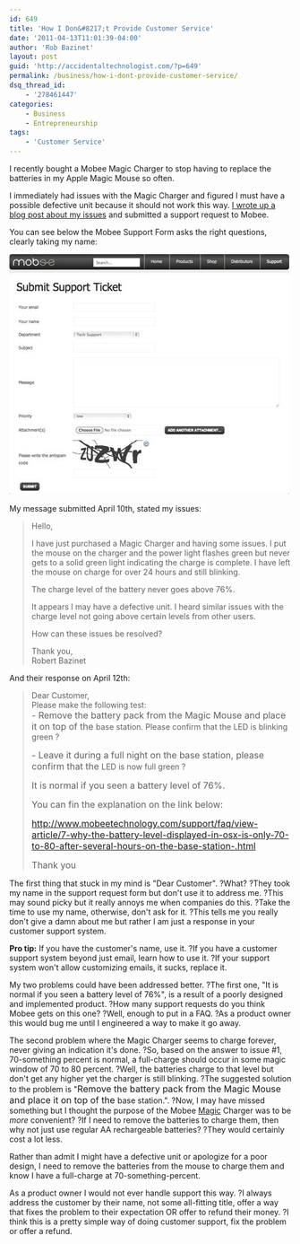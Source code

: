 ```yaml
---
id: 649
title: 'How I Don&#8217;t Provide Customer Service'
date: '2011-04-13T11:01:39-04:00'
author: 'Rob Bazinet'
layout: post
guid: 'http://accidentaltechnologist.com/?p=649'
permalink: /business/how-i-dont-provide-customer-service/
dsq_thread_id:
    - '278461447'
categories:
    - Business
    - Entrepreneurship
tags:
    - 'Customer Service'
---
```


I recently bought a Mobee Magic Charger to stop having to replace the batteries in my Apple Magic Mouse so often.

I immediately had issues with the Magic Charger and figured I must have a possible defective unit because it should not work this way. [I wrote up a blog post about my issues](http://accidentaltechnologist.com/apple/the-confusing-mobee-magic-charger/) and submitted a support request to Mobee.

You can see below the Mobee Support Form asks the right questions, clearly taking my name:

![Mobee support](/assets/img/2011/04/mobee-support.jpg "mobee-support.jpg")

My message submitted April 10th, stated my issues:

> Hello,  
>   
> I have just purchased a Magic Charger and having some issues. I put the mouse on the charger and the power light flashes green but never gets to a solid green light indicating the charge is complete. I have left the mouse on charge for over 24 hours and still blinking.  
>   
> The charge level of the battery never goes above 76%.  
>   
> It appears I may have a defective unit. I heard similar issues with the charge level not going above certain levels from other users.  
>   
> How can these issues be resolved?  
>   
> Thank you,  
> Robert Bazinet

And their response on April 12th:

> <div>Dear Customer,</div><div>Please make the following test:</div><div><span style="font-size: medium;">- Remove the battery pack from the Magic Mouse and place it on top of the </span>base station. Please confirm that the LED is blinking green ?
> 
> <span style="font-size: medium;">- Leave it during a full night on the base station, please confirm that the </span>LED is now full green ?
> 
> <span style="font-size: medium;">It is normal if you seen a battery level of 76%.</span>
> 
> <span style="font-size: medium;">You can fin the explanation on the link below:</span>
> 
> <span style="font-size: medium;"><http://www.mobeetechnology.com/support/faq/view-article/7-why-the-battery-level-displayed-in-osx-is-only-70-to-80-after-several-hours-on-the-base-station-.html></span>
> 
> <span style="font-size: medium;">Thank you</span>
> 
> </div>

The first thing that stuck in my mind is "Dear Customer". ?What? ?They took my name in the support request form but don't use it to address me. ?This may sound picky but it really annoys me when companies do this. ?Take the time to use my name, otherwise, don't ask for it. ?This tells me you really don't give a damn about me but rather I am just a response in your customer support system.

**Pro tip:** If you have the customer's name, use it. ?If you have a customer support system beyond just email, learn how to use it. ?If your support system won't allow customizing emails, it sucks, replace it.

My two problems could have been addressed better. ?The first one, "It is normal if you seen a battery level of 76%", is a result of a poorly designed and implemented product. ?How many support requests do you think Mobee gets on this one? ?Well, enough to put in a FAQ. ?As a product owner this would bug me until I engineered a way to make it go away.

The second problem where the Magic Charger seems to charge forever, never giving an indication it's done. ?So, based on the answer to issue #1, 70-something percent is normal, a full-charge should occur in some magic window of 70 to 80 percent. ?Well, the batteries charge to that level but don't get any higher yet the charger is still blinking. ?The suggested solution to the problem is "<span style="font-size: medium;">Remove the battery pack from the Magic Mouse and place it on top of the </span>base station.". ?Now, I may have missed something but I thought the purpose of the Mobee <span style="text-decoration: underline;">Magic</span> Charger was to be *more* convenient? ?If I need to remove the batteries to charge them, then why not just use regular AA rechargeable batteries? ?They would certainly cost a lot less.

Rather than admit I might have a defective unit or apologize for a poor design, I need to remove the batteries from the mouse to charge them and know I have a full-charge at 70-something-percent.

As a product owner I would not ever handle support this way. ?I always address the customer by their name, not some all-fitting title, offer a way that fixes the problem to their expectation OR offer to refund their money. ?I think this is a pretty simple way of doing customer support, fix the problem or offer a refund.